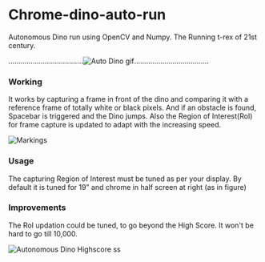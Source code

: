 # Chrome-dino-auto-run
Autonomous Dino run using OpenCV and Numpy. The Running t-rex of 21st century.

.....................................![Auto Dino gif](https://drive.google.com/uc?export=view&id=19b1s_Y2N4Ez_gb3pfZaTL6Ha9TbnOnGI).....................................

### Working
It works by capturing a frame in front of the dino and comparing it with a reference frame of totally white or black pixels.
And if an obstacle is found, Spacebar is triggered and the Dino jumps. Also the Region of Interest(RoI) for frame capture is updated to
adapt with the increasing speed.

![Markings](https://drive.google.com/uc?export=view&id=1_kGzZmfoIgrQxJtS48SzxLJjHCCqI4r1)

### Usage
The capturing Region of Interest must be tuned as per your display. By default it is tuned for 19" and chrome in half screen at right (as in figure)

### Improvements
The RoI updation could be tuned, to go beyond the High Score. It won't be hard to go till 10,000.


![Autonomous Dino Highscore ss](https://drive.google.com/uc?export=view&id=1zPd9J8OaQM5FvLrO87DfLdGLAHlth8us)
